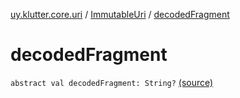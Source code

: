 [uy.klutter.core.uri](../index.md) / [ImmutableUri](index.md) / [decodedFragment](.)


# decodedFragment

`abstract val decodedFragment: String?` [(source)](https://github.com/kohesive/klutter/blob/master/core-jdk6/src/main/kotlin/uy/klutter/core/uri/UriBuilder.kt#L37)


